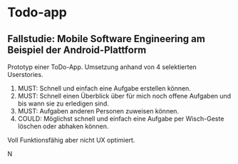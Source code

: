 # Todo-app
## Fallstudie: Mobile Software Engineering am Beispiel der Android-Plattform

Prototyp einer ToDo-App. Umsetzung anhand von 4 selektierten Userstories.

1. MUST: Schnell und einfach eine Aufgabe erstellen können.
2. MUST: Schnell einen Überblick über für mich noch offene Aufgaben und bis wann sie zu erledigen sind.
3. MUST: Aufgaben anderen Personen zuweisen können.
4. COULD: Möglichst schnell und einfach eine Aufgabe per Wisch-Geste löschen oder abhaken können.

Voll Funktionsfähig aber nicht UX optimiert.

N
